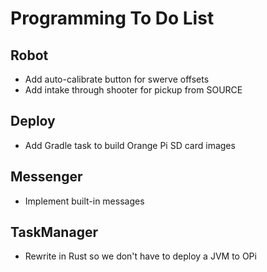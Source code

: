 # Programming To Do List

## Robot
- Add auto-calibrate button for swerve offsets
- Add intake through shooter for pickup from SOURCE

## Deploy
- Add Gradle task to build Orange Pi SD card images

## Messenger
- Implement built-in messages

## TaskManager
- Rewrite in Rust so we don't have to deploy a JVM to OPi
